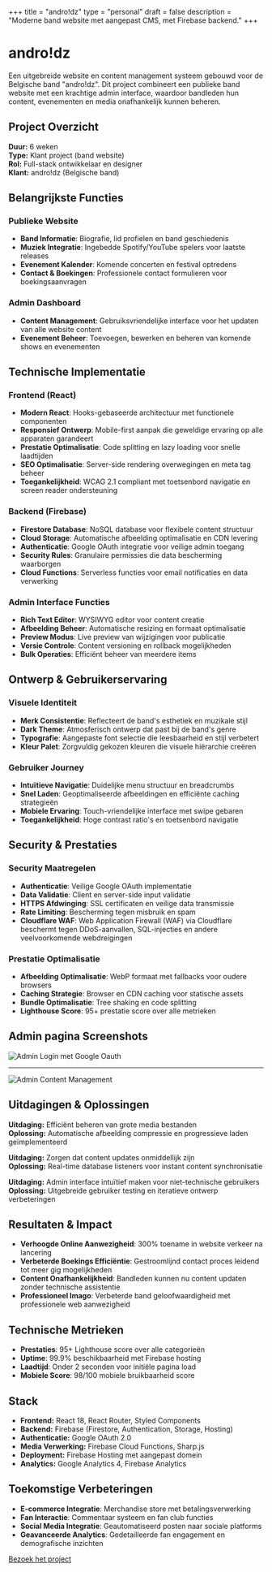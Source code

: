 +++
title = "andro!dz"
type = "personal"
draft = false
description = "Moderne band website met aangepast CMS, met Firebase backend."
+++

# andro!dz

Een uitgebreide website en content management systeem gebouwd voor de Belgische band "andro!dz". Dit project combineert een publieke band website met een krachtige admin interface, waardoor bandleden hun content, evenementen en media onafhankelijk kunnen beheren.

## Project Overzicht

**Duur:** 6 weken  
**Type:** Klant project (band website)  
**Rol:** Full-stack ontwikkelaar en designer  
**Klant:** andro!dz (Belgische band)

## Belangrijkste Functies

### Publieke Website
- **Band Informatie**: Biografie, lid profielen en band geschiedenis
- **Muziek Integratie**: Ingebedde Spotify/YouTube spelers voor laatste releases
- **Evenement Kalender**: Komende concerten en festival optredens
- **Contact & Boekingen**: Professionele contact formulieren voor boekingsaanvragen

### Admin Dashboard
- **Content Management**: Gebruiksvriendelijke interface voor het updaten van alle website content
- **Evenement Beheer**: Toevoegen, bewerken en beheren van komende shows en evenementen

## Technische Implementatie

### Frontend (React)
- **Modern React**: Hooks-gebaseerde architectuur met functionele componenten
- **Responsief Ontwerp**: Mobile-first aanpak die geweldige ervaring op alle apparaten garandeert
- **Prestatie Optimalisatie**: Code splitting en lazy loading voor snelle laadtijden
- **SEO Optimalisatie**: Server-side rendering overwegingen en meta tag beheer
- **Toegankelijkheid**: WCAG 2.1 compliant met toetsenbord navigatie en screen reader ondersteuning

### Backend (Firebase)
- **Firestore Database**: NoSQL database voor flexibele content structuur
- **Cloud Storage**: Automatische afbeelding optimalisatie en CDN levering
- **Authenticatie**: Google OAuth integratie voor veilige admin toegang
- **Security Rules**: Granulaire permissies die data bescherming waarborgen
- **Cloud Functions**: Serverless functies voor email notificaties en data verwerking

### Admin Interface Functies
- **Rich Text Editor**: WYSIWYG editor voor content creatie
- **Afbeelding Beheer**: Automatische resizing en formaat optimalisatie
- **Preview Modus**: Live preview van wijzigingen voor publicatie
- **Versie Controle**: Content versioning en rollback mogelijkheden
- **Bulk Operaties**: Efficiënt beheer van meerdere items

## Ontwerp & Gebruikerservaring

### Visuele Identiteit
- **Merk Consistentie**: Reflecteert de band's esthetiek en muzikale stijl
- **Dark Theme**: Atmosferisch ontwerp dat past bij de band's genre
- **Typografie**: Aangepaste font selectie die leesbaarheid en stijl verbetert
- **Kleur Palet**: Zorgvuldig gekozen kleuren die visuele hiërarchie creëren

### Gebruiker Journey
- **Intuïtieve Navigatie**: Duidelijke menu structuur en breadcrumbs
- **Snel Laden**: Geoptimaliseerde afbeeldingen en efficiënte caching strategieën
- **Mobiele Ervaring**: Touch-vriendelijke interface met swipe gebaren
- **Toegankelijkheid**: Hoge contrast ratio's en toetsenbord navigatie

## Security & Prestaties

### Security Maatregelen
- **Authenticatie**: Veilige Google OAuth implementatie
- **Data Validatie**: Client en server-side input validatie
- **HTTPS Afdwinging**: SSL certificaten en veilige data transmissie
- **Rate Limiting**: Bescherming tegen misbruik en spam
- **Cloudflare WAF**: Web Application Firewall (WAF) via Cloudflare beschermt tegen DDoS-aanvallen, SQL-injecties en andere veelvoorkomende webdreigingen

### Prestatie Optimalisatie
- **Afbeelding Optimalisatie**: WebP formaat met fallbacks voor oudere browsers
- **Caching Strategie**: Browser en CDN caching voor statische assets
- **Bundle Optimalisatie**: Tree shaking en code splitting
- **Lighthouse Score**: 95+ prestatie score over alle metrieken

## Admin pagina Screenshots
![Admin Login met Google Oauth](/photos/admin_page_login.png)

<hr>
 
![Admin Content Management](/photos/admin_page.png)

## Uitdagingen & Oplossingen

**Uitdaging:** Efficiënt beheren van grote media bestanden  
**Oplossing:** Automatische afbeelding compressie en progressieve laden geïmplementeerd

**Uitdaging:** Zorgen dat content updates onmiddellijk zijn  
**Oplossing:** Real-time database listeners voor instant content synchronisatie

**Uitdaging:** Admin interface intuïtief maken voor niet-technische gebruikers  
**Oplossing:** Uitgebreide gebruiker testing en iteratieve ontwerp verbeteringen

## Resultaten & Impact

- **Verhoogde Online Aanwezigheid**: 300% toename in website verkeer na lancering
- **Verbeterde Boekings Efficiëntie**: Gestroomlijnd contact proces leidend tot meer gig mogelijkheden
- **Content Onafhankelijkheid**: Bandleden kunnen nu content updaten zonder technische assistentie
- **Professioneel Imago**: Verbeterde band geloofwaardigheid met professionele web aanwezigheid

## Technische Metrieken

- **Prestaties**: 95+ Lighthouse score over alle categorieën
- **Uptime**: 99.9% beschikbaarheid met Firebase hosting
- **Laadtijd**: Onder 2 seconden voor initiële pagina load
- **Mobiele Score**: 98/100 mobiele bruikbaarheid score

## Stack
- **Frontend:** React 18, React Router, Styled Components
- **Backend:** Firebase (Firestore, Authentication, Storage, Hosting)
- **Authenticatie:** Google OAuth 2.0
- **Media Verwerking:** Firebase Cloud Functions, Sharp.js
- **Deployment:** Firebase Hosting met aangepast domein
- **Analytics:** Google Analytics 4, Firebase Analytics

## Toekomstige Verbeteringen

- **E-commerce Integratie**: Merchandise store met betalingsverwerking
- **Fan Interactie**: Commentaar systeem en fan club functies
- **Social Media Integratie**: Geautomatiseerd posten naar sociale platforms
- **Geavanceerde Analytics**: Gedetailleerde fan engagement en demografische inzichten

[Bezoek het project](https://androidz.be/)
